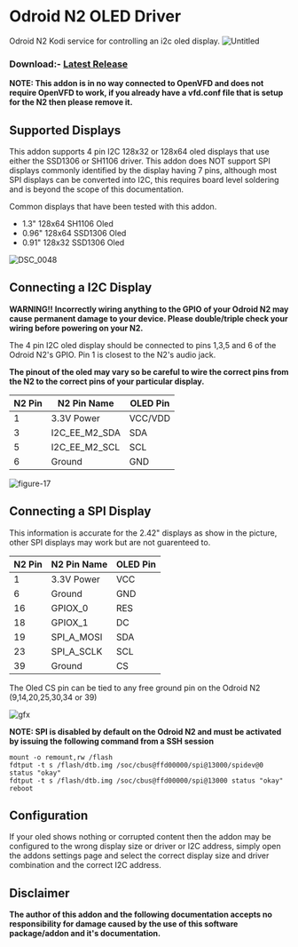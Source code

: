 # Odroid N2 OLED Driver
Odroid N2 Kodi service for controlling an i2c oled display.
![Untitled](https://user-images.githubusercontent.com/4118048/57568209-06776c80-73dc-11e9-87ea-a966197095fd.jpg)

### Download:- [Latest Release](https://github.com/roidy/service.odroidn2.oled/releases/)

__NOTE: This addon is in no way connected to OpenVFD and does not require OpenVFD to work, if you already have a vfd.conf file that is setup for the N2 then please remove it.__

## Supported Displays
This addon supports 4 pin I2C 128x32 or 128x64 oled displays that use either the SSD1306 or SH1106 driver.
This addon does NOT support SPI displays commonly identified by the display having 7 pins, although most SPI displays can be converted into I2C, this requires board level soldering and is beyond the scope of this documentation. 

Common displays that have been tested with this addon.
* 1.3" 128x64 SH1106 Oled
* 0.96" 128x64 SSD1306 Oled
* 0.91" 128x32 SSD1306 Oled

![DSC_0048](https://user-images.githubusercontent.com/4118048/57567801-9dd9c100-73d6-11e9-8ba5-455794c6b8df.JPG)

## Connecting a I2C Display
__WARNING!!__
__Incorrectly wiring anything to the GPIO of your Odroid N2 may cause permanent damage to your device. Please double/triple check your wiring before powering on your N2.__

The 4 pin I2C oled display should be connected to pins 1,3,5 and 6 of the Odroid N2's GPIO. Pin 1 is closest to the N2's audio jack.

__The pinout of the oled may vary so be careful to wire the correct pins from the N2 to the correct pins of your particular display.__

|N2 Pin|N2 Pin Name|OLED Pin|
|------|-----------|--------|
|1|3.3V Power|VCC/VDD|
|3|I2C_EE_M2_SDA|SDA|
|5|I2C_EE_M2_SCL|SCL|
|6|Ground|GND|

![figure-17](https://user-images.githubusercontent.com/4118048/57568074-3f164680-73da-11e9-8af6-2f7e831ae3ba.png)

## Connecting a SPI Display
This information is accurate for the 2.42" displays as show in the picture, other SPI displays may work but are not guarenteed to.

|N2 Pin|N2 Pin Name|OLED Pin|
|-----|-----|-----|
|1|3.3V Power|VCC|
|6|Ground|GND|
|16|GPIOX_0|RES|
|18|GPIOX_1|DC|
|19|SPI_A_MOSI|SDA|
|23|SPI_A_SCLK|SCL|
|39|Ground|CS|

The Oled CS pin can be tied to any free ground pin on the Odroid N2 (9,14,20,25,30,34 or 39)

![gfx](https://user-images.githubusercontent.com/4118048/87856867-da2d7900-c919-11ea-8e7f-eb635ae39034.jpg)

__NOTE: SPI is disabled by default on the Odroid N2 and must be activated by issuing the following command from a SSH session__

```
mount -o remount,rw /flash
fdtput -t s /flash/dtb.img /soc/cbus@ffd00000/spi@13000/spidev@0 status "okay"
fdtput -t s /flash/dtb.img /soc/cbus@ffd00000/spi@13000 status "okay"
reboot
```

## Configuration
If your oled shows nothing or corrupted content then the addon may be configured to the wrong display size or driver or I2C address, simply open the addons settings page and select the correct display size and driver combination and the correct I2C address.

## Disclaimer
__The author of this addon and the following documentation accepts no responsibility for damage caused by the use of this software package/addon and it's documentation.__
